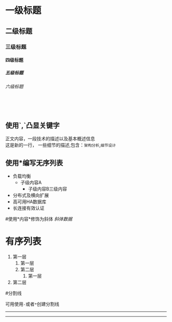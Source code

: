 # 一级标题
## 二级标题
### 三级标题
#### 四级标题
##### 五级标题
###### 六级标题
</br></br>
## 使用\`,\`凸显关键字
正文内容，一段技术的描述以及基本概述信息</br>这是新的一行，
一些细节的描述,包含：`架构分析`,`细节设计`
## 使用\*编写无序列表
* 负载均衡
	* 子级内容A
		* 子级内容B三级内容
* 分布式及横向扩展
* 高可用HA数据库
* 长连接有效认证

#使用\*内容\*修饰为斜体
*斜体数据*

# 有序列表
1. 第一层
	1. 第一层
	2. 第二层
		1. 第一层
2. 第二层

#分割线

可用使用`-`或者`*`创建分割线</br>

 - - - -  - - 
* * * * * * *
